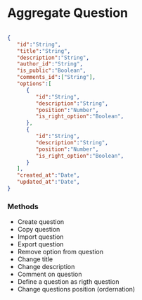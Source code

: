 # Aggregate Question

```json

{
   "id":"String",
   "title":"String",
   "description":"String",
   "author_id":"String",
   "is_public":"Boolean",
   "comments_id":["String"],
   "options":[
      {
         "id":"String",
         "description":"String",
         "position":"Number",
         "is_right_option":"Boolean",
      },
      {
         "id":"String",
         "description":"String",
         "position":"Number",
         "is_right_option":"Boolean",
      }
   ],
   "created_at":"Date",
   "updated_at":"Date",
}

```

### Methods 

- Create question 
- Copy question 
- Import question 
- Export question
- Remove option from question  
- Change title 
- Change description
- Comment on question 
- Define a question as rigth question 
- Change questions position (ordernation)